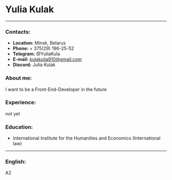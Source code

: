 # Yulia Kulak
******
### Contacts:
- **Location:** Minsk, Belarus
- **Phone:** + 375(29) 196-25-52
- **Telegram:** @YuliaKula
- **E-mail:** kulakulia910@gmail.com
- **Discord:** Julia Kulak

### About me:
I want to be a Front-End-Developer in the future

### Experience:
not yet

### Education:
- International Institute for the Humanities and Economics (International law)
******

### English:
A2